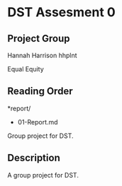 # DST Assesment 0

## Project Group

Hannah Harrison
hhplnt

Equal Equity

## Reading Order

*report/
 - 01-Report.md

Group project for DST.

## Description

A group project for DST.
